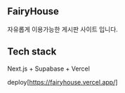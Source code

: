 
## FairyHouse
자유롭게 이용가능한 게시판 사이트 입니다.

## Tech stack
Next.js + Supabase + Vercel

deploy[https://fairyhouse.vercel.app/]